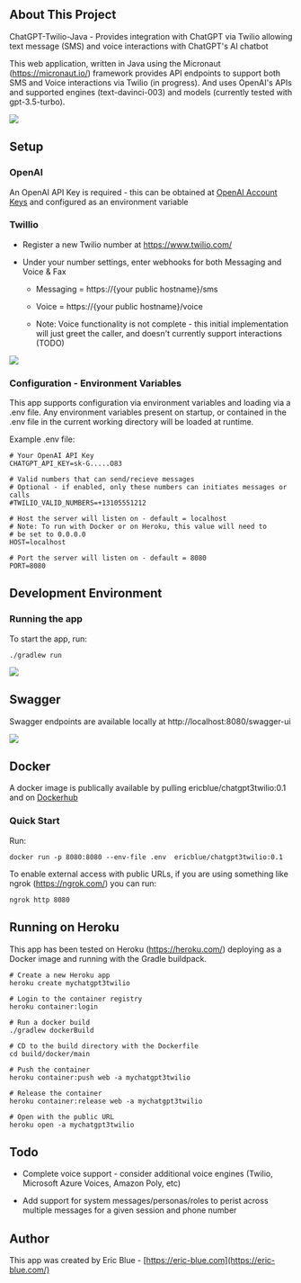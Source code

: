 ## About This Project

ChatGPT-Twilio-Java - Provides integration with ChatGPT via Twilio allowing text message (SMS) and voice interactions with ChatGPT's AI chatbot

This web application, written in Java using the Micronaut (https://micronaut.io/) framework provides API endpoints to support both SMS and Voice interactions via Twilio (in progress).  And uses OpenAI's APIs and supported engines (text-davinci-003) and models (currently tested with gpt-3.5-turbo).



![](https://eric-blue.com/chatgpt3twillio/message_preview.png)



## Setup

### OpenAI

An OpenAI API Key is required - this can be obtained at [OpenAI Account Keys](https://platform.openai.com/account/api-keys) and configured as an environment variable



### Twillio

* Register a new Twilio number at https://www.twilio.com/

* Under your number settings, enter webhooks for both Messaging and Voice & Fax
  
  * Messaging = https://{your public hostname}/sms
  
  * Voice = https://{your public hostname}/voice
  
  * Note: Voice functionality is not complete - this initial implementation will just greet the caller, and doesn't currently support interactions (TODO)



![](https://eric-blue.com/chatgpt3twillio/twillio_setup.jpg)

### Configuration - Environment Variables

This app supports configuration via environment variables and loading via a .env file. Any environment variables present on startup, or contained in the .env file in the current working directory will be loaded at runtime.

Example .env file:

```
# Your OpenAI API Key
CHATGPT_API_KEY=sk-G.....O83

# Valid numbers that can send/recieve messages 
# Optional - if enabled, only these numbers can initiates messages or calls
#TWILIO_VALID_NUMBERS=+13105551212

# Host the server will listen on - default = localhost
# Note: To run with Docker or on Heroku, this value will need to 
# be set to 0.0.0.0 
HOST=localhost

# Port the server will listen on - default = 8080
PORT=8080
```

## Development Environment

### Running the app

To start the app, run:

```
./gradlew run
```

![](https://eric-blue.com/chatgpt3twillio/gradle_run.jpg)

## Swagger

Swagger endpoints are available locally at http://localhost:8080/swagger-ui



![](https://eric-blue.com/chatgpt3twillio/swagger.jpg)

## Docker

A docker image is publically available by pulling ericblue/chatgpt3twilio:0.1 and on  [Dockerhub](https://hub.docker.com/repository/docker/ericblue/chatgpt3twilio/general)



### Quick Start

Run:

```
docker run -p 8080:8080 --env-file .env  ericblue/chatgpt3twilio:0.1
```

To enable external access with public URLs, if you are using something like ngrok (https://ngrok.com/) you can run:

```
ngrok http 8080
```

## Running on Heroku

This app has been tested on Heroku (https://heroku.com/) deploying as a Docker image and running with the Gradle buildpack.

```
# Create a new Heroku app
heroku create mychatgpt3twilio

# Login to the container registry
heroku container:login

# Run a docker build
./gradlew dockerBuild

# CD to the build directory with the Dockerfile
cd build/docker/main

# Push the container
heroku container:push web -a mychatgpt3twilio

# Release the container
heroku container:release web -a mychatgpt3twilio

# Open with the public URL
heroku open -a mychatgpt3twilio
```

## Todo

* Complete voice support - consider additional voice engines (Twilio, Microsoft Azure Voices, Amazon Poly, etc)

* Add support for system messages/personas/roles to perist across multiple messages for a given session and phone number

## Author

This app was created by Eric Blue - [https://eric-blue.com](https://eric-blue.com/)


